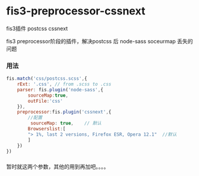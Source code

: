 # fis3-preprocessor-cssnext
fis3插件 postcss  cssnext  

fis3 preprocessor阶段的插件，解决postcss 后 node-sass soceurmap 丢失的问题


### 用法
```javascript
fis.match('css/postcss.scss',{
    rExt: '.css', // from .scss to .css
    parser: fis.plugin('node-sass',{
        sourceMap:true,
        outFile:'css'
    }),
    preprocessor:fis.plugin('cssnext',{
        //配置
         sourceMap: true,    // 默认
        Browserslist:[
        "> 1%, last 2 versions, Firefox ESR, Opera 12.1"  //默认
        ]
    })
})
```

###
暂时就这两个参数，其他的用到再加吧。。。。